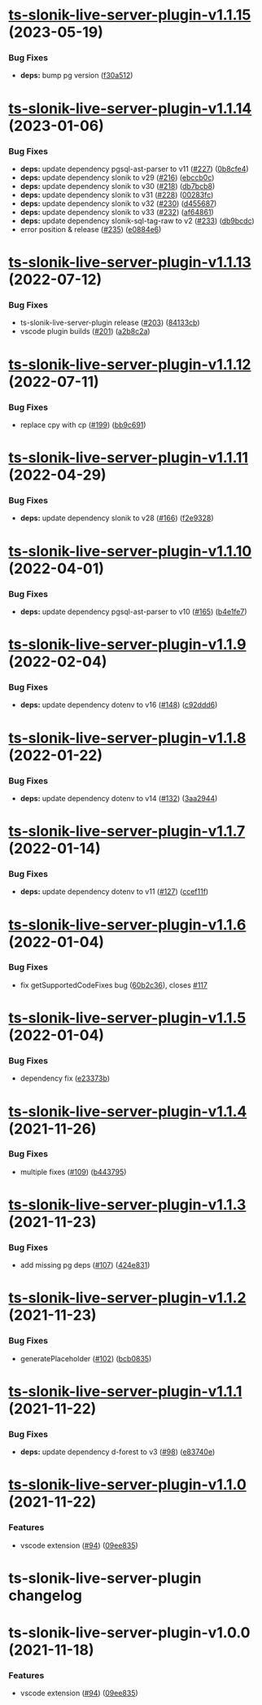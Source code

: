 # [ts-slonik-live-server-plugin-v1.1.15](https://github.com/hoonoh/slonik-live-server/compare/ts-slonik-live-server-plugin-v1.1.14...ts-slonik-live-server-plugin-v1.1.15) (2023-05-19)


### Bug Fixes

* **deps:** bump pg version ([f30a512](https://github.com/hoonoh/slonik-live-server/commit/f30a512be7e7eae490ea97b1f92ba19574801bc0))

# [ts-slonik-live-server-plugin-v1.1.14](https://github.com/hoonoh/slonik-live-server/compare/ts-slonik-live-server-plugin-v1.1.13...ts-slonik-live-server-plugin-v1.1.14) (2023-01-06)


### Bug Fixes

* **deps:** update dependency pgsql-ast-parser to v11 ([#227](https://github.com/hoonoh/slonik-live-server/issues/227)) ([0b8cfe4](https://github.com/hoonoh/slonik-live-server/commit/0b8cfe46b84980a0c8b0f6911b8d66a11caa9629))
* **deps:** update dependency slonik to v29 ([#216](https://github.com/hoonoh/slonik-live-server/issues/216)) ([ebccb0c](https://github.com/hoonoh/slonik-live-server/commit/ebccb0c5da20fa92a04eff7b88a367f7aae294c1))
* **deps:** update dependency slonik to v30 ([#218](https://github.com/hoonoh/slonik-live-server/issues/218)) ([db7bcb8](https://github.com/hoonoh/slonik-live-server/commit/db7bcb8657f829c83cb4d82ad534799d7ea71abd))
* **deps:** update dependency slonik to v31 ([#228](https://github.com/hoonoh/slonik-live-server/issues/228)) ([00283fc](https://github.com/hoonoh/slonik-live-server/commit/00283fca1b59a640f5ac267447210b7927437935))
* **deps:** update dependency slonik to v32 ([#230](https://github.com/hoonoh/slonik-live-server/issues/230)) ([d455687](https://github.com/hoonoh/slonik-live-server/commit/d45568792b4f653dc0204de5b834474ac1fe7e61))
* **deps:** update dependency slonik to v33 ([#232](https://github.com/hoonoh/slonik-live-server/issues/232)) ([af64861](https://github.com/hoonoh/slonik-live-server/commit/af648618c07b07b962a9d9e93edbf7acf3d9ac2d))
* **deps:** update dependency slonik-sql-tag-raw to v2 ([#233](https://github.com/hoonoh/slonik-live-server/issues/233)) ([db9bcdc](https://github.com/hoonoh/slonik-live-server/commit/db9bcdc5d35a03b7bfce3e06ef68a495e98c0162))
* error position & release ([#235](https://github.com/hoonoh/slonik-live-server/issues/235)) ([e0884e6](https://github.com/hoonoh/slonik-live-server/commit/e0884e6070e0261697ece2894e8c25d06760e9a0))

# [ts-slonik-live-server-plugin-v1.1.13](https://github.com/hoonoh/slonik-live-server/compare/ts-slonik-live-server-plugin-v1.1.12...ts-slonik-live-server-plugin-v1.1.13) (2022-07-12)


### Bug Fixes

* ts-slonik-live-server-plugin release ([#203](https://github.com/hoonoh/slonik-live-server/issues/203)) ([84133cb](https://github.com/hoonoh/slonik-live-server/commit/84133cb51fd6e58b55b183e402880571fde8e37f))
* vscode plugin builds ([#201](https://github.com/hoonoh/slonik-live-server/issues/201)) ([a2b8c2a](https://github.com/hoonoh/slonik-live-server/commit/a2b8c2a7453c63fc8bc269ab80faf0d62fd26596))

# [ts-slonik-live-server-plugin-v1.1.12](https://github.com/hoonoh/slonik-live-server/compare/ts-slonik-live-server-plugin-v1.1.11...ts-slonik-live-server-plugin-v1.1.12) (2022-07-11)


### Bug Fixes

* replace cpy with cp ([#199](https://github.com/hoonoh/slonik-live-server/issues/199)) ([bb9c691](https://github.com/hoonoh/slonik-live-server/commit/bb9c691abb350368b339784fc2d94e064c5bb501))

# [ts-slonik-live-server-plugin-v1.1.11](https://github.com/hoonoh/slonik-live-server/compare/ts-slonik-live-server-plugin-v1.1.10...ts-slonik-live-server-plugin-v1.1.11) (2022-04-29)


### Bug Fixes

* **deps:** update dependency slonik to v28 ([#166](https://github.com/hoonoh/slonik-live-server/issues/166)) ([f2e9328](https://github.com/hoonoh/slonik-live-server/commit/f2e9328f696ccf78db35fc3b96202ae8080ff3f2))

# [ts-slonik-live-server-plugin-v1.1.10](https://github.com/hoonoh/slonik-live-server/compare/ts-slonik-live-server-plugin-v1.1.9...ts-slonik-live-server-plugin-v1.1.10) (2022-04-01)


### Bug Fixes

* **deps:** update dependency pgsql-ast-parser to v10 ([#165](https://github.com/hoonoh/slonik-live-server/issues/165)) ([b4e1fe7](https://github.com/hoonoh/slonik-live-server/commit/b4e1fe764a212e5395bba373cfff8b9af1f33ab5))

# [ts-slonik-live-server-plugin-v1.1.9](https://github.com/hoonoh/slonik-live-server/compare/ts-slonik-live-server-plugin-v1.1.8...ts-slonik-live-server-plugin-v1.1.9) (2022-02-04)


### Bug Fixes

* **deps:** update dependency dotenv to v16 ([#148](https://github.com/hoonoh/slonik-live-server/issues/148)) ([c92ddd6](https://github.com/hoonoh/slonik-live-server/commit/c92ddd65d707cad30688d1e1e2986afc2d54f444))

# [ts-slonik-live-server-plugin-v1.1.8](https://github.com/hoonoh/slonik-live-server/compare/ts-slonik-live-server-plugin-v1.1.7...ts-slonik-live-server-plugin-v1.1.8) (2022-01-22)


### Bug Fixes

* **deps:** update dependency dotenv to v14 ([#132](https://github.com/hoonoh/slonik-live-server/issues/132)) ([3aa2944](https://github.com/hoonoh/slonik-live-server/commit/3aa294489312ef43c4583627919b565c834eb6d7))

# [ts-slonik-live-server-plugin-v1.1.7](https://github.com/hoonoh/slonik-live-server/compare/ts-slonik-live-server-plugin-v1.1.6...ts-slonik-live-server-plugin-v1.1.7) (2022-01-14)


### Bug Fixes

* **deps:** update dependency dotenv to v11 ([#127](https://github.com/hoonoh/slonik-live-server/issues/127)) ([ccef11f](https://github.com/hoonoh/slonik-live-server/commit/ccef11fe084c2480900b10ccb1767d3ed13ccdd0))

# [ts-slonik-live-server-plugin-v1.1.6](https://github.com/hoonoh/slonik-live-server/compare/ts-slonik-live-server-plugin-v1.1.5...ts-slonik-live-server-plugin-v1.1.6) (2022-01-04)


### Bug Fixes

* fix getSupportedCodeFixes bug ([60b2c36](https://github.com/hoonoh/slonik-live-server/commit/60b2c3639c73cafae91d5b95d06967d95021bd21)), closes [#117](https://github.com/hoonoh/slonik-live-server/issues/117)

# [ts-slonik-live-server-plugin-v1.1.5](https://github.com/hoonoh/slonik-live-server/compare/ts-slonik-live-server-plugin-v1.1.4...ts-slonik-live-server-plugin-v1.1.5) (2022-01-04)


### Bug Fixes

* dependency fix ([e23373b](https://github.com/hoonoh/slonik-live-server/commit/e23373b08f75a2ce720cae25d7e00b355cbe3f82))

# [ts-slonik-live-server-plugin-v1.1.4](https://github.com/hoonoh/slonik-live-server/compare/ts-slonik-live-server-plugin-v1.1.3...ts-slonik-live-server-plugin-v1.1.4) (2021-11-26)


### Bug Fixes

* multiple fixes ([#109](https://github.com/hoonoh/slonik-live-server/issues/109)) ([b443795](https://github.com/hoonoh/slonik-live-server/commit/b4437956e2985b03d905017115ea4b18a7a56e5d))

# [ts-slonik-live-server-plugin-v1.1.3](https://github.com/hoonoh/slonik-live-server/compare/ts-slonik-live-server-plugin-v1.1.2...ts-slonik-live-server-plugin-v1.1.3) (2021-11-23)


### Bug Fixes

* add missing pg deps ([#107](https://github.com/hoonoh/slonik-live-server/issues/107)) ([424e831](https://github.com/hoonoh/slonik-live-server/commit/424e8310b73e2988e4313c0cce7a0524aa1b6aa3))

# [ts-slonik-live-server-plugin-v1.1.2](https://github.com/hoonoh/slonik-live-server/compare/ts-slonik-live-server-plugin-v1.1.1...ts-slonik-live-server-plugin-v1.1.2) (2021-11-23)


### Bug Fixes

* generatePlaceholder ([#102](https://github.com/hoonoh/slonik-live-server/issues/102)) ([bcb0835](https://github.com/hoonoh/slonik-live-server/commit/bcb0835d0aa7119014ce9c56315faf7d1434a83e))

# [ts-slonik-live-server-plugin-v1.1.1](https://github.com/hoonoh/slonik-live-server/compare/ts-slonik-live-server-plugin-v1.1.0...ts-slonik-live-server-plugin-v1.1.1) (2021-11-22)


### Bug Fixes

* **deps:** update dependency d-forest to v3 ([#98](https://github.com/hoonoh/slonik-live-server/issues/98)) ([e83740e](https://github.com/hoonoh/slonik-live-server/commit/e83740eeb1940559feda33212c0275d95c1d6f03))

# [ts-slonik-live-server-plugin-v1.1.0](https://github.com/hoonoh/slonik-live-server/compare/ts-slonik-live-server-plugin-v1.0.0...ts-slonik-live-server-plugin-v1.1.0) (2021-11-22)


### Features

* vscode extension ([#94](https://github.com/hoonoh/slonik-live-server/issues/94)) ([09ee835](https://github.com/hoonoh/slonik-live-server/commit/09ee8356b45ccd780a25a2b51059427588b6b89d))

# ts-slonik-live-server-plugin changelog

# ts-slonik-live-server-plugin-v1.0.0 (2021-11-18)


### Features

* vscode extension ([#94](https://github.com/hoonoh/slonik-live-server/issues/94)) ([09ee835](https://github.com/hoonoh/slonik-live-server/commit/09ee8356b45ccd780a25a2b51059427588b6b89d))
